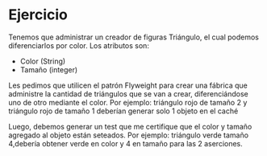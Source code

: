 # Ejercicio
Tenemos que administrar un creador de figuras Triángulo, el cual podemos diferenciarlos
por color.
Los atributos son:
* Color (String)
* Tamaño (integer)

Les pedimos que utilicen el patrón Flyweight para crear una fábrica que administre la
cantidad de triángulos que se van a crear, diferenciándose uno de otro mediante el color.
Por ejemplo: triángulo rojo de tamaño 2 y triángulo rojo de tamaño 1 deberían generar
solo 1 objeto en el caché

Luego, debemos generar un test que me certifique que el color y tamaño agregado al
objeto están seteados. Por ejemplo: triángulo verde tamaño 4,debería obtener verde en
color y 4 en tamaño para las 2 aserciones.